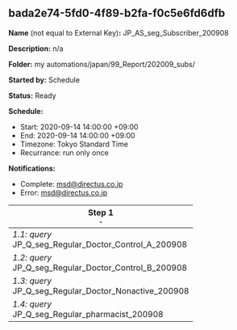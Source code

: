 ## bada2e74-5fd0-4f89-b2fa-f0c5e6fd6dfb

**Name** (not equal to External Key)**:** JP_AS_seg_Subscriber_200908

**Description:** n/a

**Folder:** my automations/japan/99_Report/202009_subs/

**Started by:** Schedule

**Status:** Ready

**Schedule:**

* Start: 2020-09-14 14:00:00 +09:00
* End: 2020-09-14 14:00:00 +09:00
* Timezone: Tokyo Standard Time
* Recurrance: run only once

**Notifications:**

* Complete: msd@directus.co.jp
* Error: msd@directus.co.jp

| Step 1<br>_<small>-</small>_ |
| --- |
| _1.1: query_<br>JP_Q_seg_Regular_Doctor_Control_A_200908 |
| _1.2: query_<br>JP_Q_seg_Regular_Doctor_Control_B_200908 |
| _1.3: query_<br>JP_Q_seg_Regular_Doctor_Nonactive_200908 |
| _1.4: query_<br>JP_Q_seg_Regular_pharmacist_200908 |
